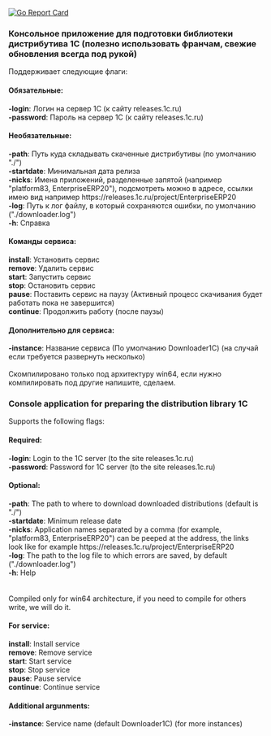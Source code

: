 [![Go Report Card](https://goreportcard.com/badge/github.com/korableg/Downloader1C)](https://goreportcard.com/report/github.com/korableg/Downloader1C)

<h3>Консольное приложение для подготовки библиотеки дистрибутива 1С (полезно использовать франчам, свежие обновления всегда под рукой)</h3>

Поддерживает следующие флаги:

<h4>Обязательные:</h4>
<b>-login</b>: Логин на сервер 1С (к сайту releases.1c.ru)<br>
<b>-password</b>: Пароль на сервер 1С (к сайту releases.1c.ru)

<h4>Необязательные:</h4>
<b>-path</b>: Путь куда складывать скаченные дистрибутивы (по умолчанию "./")<br>
<b>-startdate</b>: Минимальная дата релиза <br>
<b>-nicks</b>: Имена приложений, разделенные запятой (например "platform83, EnterpriseERP20"), подсмотреть можно в адресе, ссылки имею вид например https://releases.1c.ru/project/EnterpriseERP20 <br>
<b>-log</b>: Путь к лог файлу, в который сохраняются ошибки, по умолчанию ("./downloader.log")<br>
<b>-h</b>: Справка<br>

<h4>Команды сервиса:</h4>
<b>install</b>: Установить сервис<br>
<b>remove</b>: Удалить сервис<br>
<b>start</b>: Запустить сервис<br>
<b>stop</b>: Остановить сервис<br>
<b>pause</b>: Поставить сервис на паузу (Активный процесс скачивания будет работать пока не завершится)<br>
<b>continue</b>: Продолжить работу (после паузы)<br>

<h4>Дополнительно для сервиса:</h4>
<b>-instance</b>: Название сервиса (По умолчанию Downloader1C) (на случай если требуется развернуть несколько)
<br><br>
Скомпилировано только под архитектуру win64, если нужно компилировать под другие напишите, сделаем.

<h3>Console application for preparing the distribution library 1C</h3>
Supports the following flags:

<h4>Required:</h4>
<b>-login</b>: Login to the 1C server (to the site releases.1c.ru)<br>
<b>-password</b>: Password for 1C server (to the site releases.1c.ru)<br>

<h4>Optional:</h4>
<b>-path</b>: The path to where to download downloaded distributions (default is "./")<br>
<b>-startdate</b>: Minimum release date<br>
<b>-nicks</b>: Application names separated by a comma (for example, "platform83, EnterpriseERP20") can be peeped at the address, the links look like for example https://releases.1c.ru/project/EnterpriseERP20 <br>
<b>-log</b>: The path to the log file to which errors are saved, by default ("./downloader.log")<br>
<b>-h</b>: Help<br>
<br><br>
Compiled only for win64 architecture, if you need to compile for others write, we will do it.

<h4>For service:</h4>
<b>install</b>: Install service<br>
<b>remove</b>: Remove service<br>
<b>start</b>: Start service<br>
<b>stop</b>: Stop service<br>
<b>pause</b>: Pause service<br>
<b>continue</b>: Continue service<br>

<h4>Additional argunments:</h4>
<b>-instance</b>: Service name (default Downloader1C) (for more instances)
